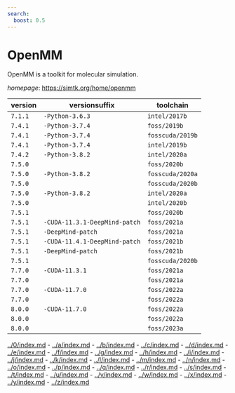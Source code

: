 ```yaml
---
search:
  boost: 0.5
---
```

# OpenMM

OpenMM is a toolkit for molecular simulation.

*homepage*: <https://simtk.org/home/openmm>

version | versionsuffix | toolchain
--------|---------------|----------
``7.1.1`` | ``-Python-3.6.3`` | ``intel/2017b``
``7.4.1`` | ``-Python-3.7.4`` | ``foss/2019b``
``7.4.1`` | ``-Python-3.7.4`` | ``fosscuda/2019b``
``7.4.1`` | ``-Python-3.7.4`` | ``intel/2019b``
``7.4.2`` | ``-Python-3.8.2`` | ``intel/2020a``
``7.5.0`` |  | ``foss/2020b``
``7.5.0`` | ``-Python-3.8.2`` | ``fosscuda/2020a``
``7.5.0`` |  | ``fosscuda/2020b``
``7.5.0`` | ``-Python-3.8.2`` | ``intel/2020a``
``7.5.0`` |  | ``intel/2020b``
``7.5.1`` |  | ``foss/2020b``
``7.5.1`` | ``-CUDA-11.3.1-DeepMind-patch`` | ``foss/2021a``
``7.5.1`` | ``-DeepMind-patch`` | ``foss/2021a``
``7.5.1`` | ``-CUDA-11.4.1-DeepMind-patch`` | ``foss/2021b``
``7.5.1`` | ``-DeepMind-patch`` | ``foss/2021b``
``7.5.1`` |  | ``fosscuda/2020b``
``7.7.0`` | ``-CUDA-11.3.1`` | ``foss/2021a``
``7.7.0`` |  | ``foss/2021a``
``7.7.0`` | ``-CUDA-11.7.0`` | ``foss/2022a``
``7.7.0`` |  | ``foss/2022a``
``8.0.0`` | ``-CUDA-11.7.0`` | ``foss/2022a``
``8.0.0`` |  | ``foss/2022a``
``8.0.0`` |  | ``foss/2023a``

[../0/index.md](0) - [../a/index.md](a) - [../b/index.md](b) - [../c/index.md](c) - [../d/index.md](d) - [../e/index.md](e) - [../f/index.md](f) - [../g/index.md](g) - [../h/index.md](h) - [../i/index.md](i) - [../j/index.md](j) - [../k/index.md](k) - [../l/index.md](l) - [../m/index.md](m) - [../n/index.md](n) - [../o/index.md](o) - [../p/index.md](p) - [../q/index.md](q) - [../r/index.md](r) - [../s/index.md](s) - [../t/index.md](t) - [../u/index.md](u) - [../v/index.md](v) - [../w/index.md](w) - [../x/index.md](x) - [../y/index.md](y) - [../z/index.md](z)

